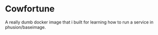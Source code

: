 # Cowfortune

A really dumb docker image that i built for learning how to run a service in phusion/baseimage.
